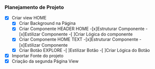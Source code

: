 ### Planejamento de Projeto

-[x] Criar view HOME
    -[x] Criar Background na Página
    -[x] Criar Componente HEADER HOME
        -[x]Estruturar Componente
        -[x]Estilizar Componente
        -[ ]Criar Lógica do componente
    -[x] Criar Componente HOME TEXT
        -[x]Estruturar Componente
        -[x]Estilizar Componente
    -[x] Criar Botão EXPLORE
        -[ ]Estilizar Botão
        -[ ]Criar Lógica do Botão
-[x] Importar Fonte do projeto  
-[x] Criação da segunda Página View      